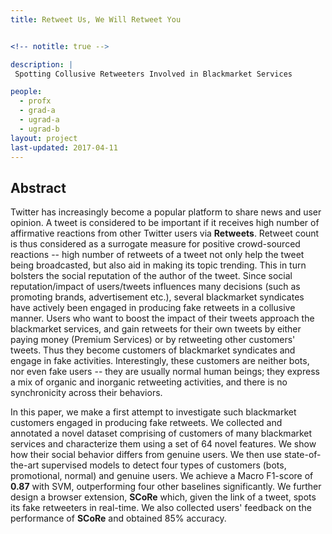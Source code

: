 ```yaml
---
title: Retweet Us, We Will Retweet You


<!-- notitle: true -->

description: |
 Spotting Collusive Retweeters Involved in Blackmarket Services	

people:
  - profx
  - grad-a
  - ugrad-a
  - ugrad-b
layout: project
last-updated: 2017-04-11
---
```


<!-- Some preliminary text. -->

## Abstract

Twitter has increasingly become a popular platform to share news and user opinion. A tweet is considered to be important if it receives high number of affirmative reactions from other Twitter users via <b>Retweets</b>. Retweet count is thus considered as a surrogate measure for positive crowd-sourced reactions -- high number of retweets of a tweet not only help the tweet being broadcasted, but also aid in making its topic trending. This in turn bolsters the social reputation of the author of the tweet. Since social reputation/impact of users/tweets influences  many decisions (such as promoting brands, advertisement etc.), several blackmarket syndicates have actively been engaged in producing fake retweets in a collusive manner. Users who want to boost the impact of their tweets approach the blackmarket services, and gain retweets for their own tweets by either paying money (Premium Services) or by 
retweeting other customers' tweets. Thus they become customers of blackmarket syndicates and engage in fake activities. Interestingly, these customers are neither bots, nor even fake users -- they are usually normal human beings; they express a mix of organic and inorganic retweeting activities, and there is no synchronicity across their behaviors.

In this paper, we make a first attempt to investigate such blackmarket customers engaged in producing fake retweets. We collected and annotated a novel dataset comprising of customers of many blackmarket services and characterize them using a set of 64 novel features. We show how their social behavior differs from genuine users. We then use state-of-the-art supervised models to detect four types of customers (bots, promotional, normal) and genuine users. We achieve a Macro F1-score of <b>0.87</b> with SVM, outperforming four other baselines significantly. We further design a browser extension, <b>SCoRe</b> which, given the link of a tweet, spots its fake retweeters in real-time. We also collected users' feedback on the performance of <b>SCoRe</b> and obtained 85% accuracy.
